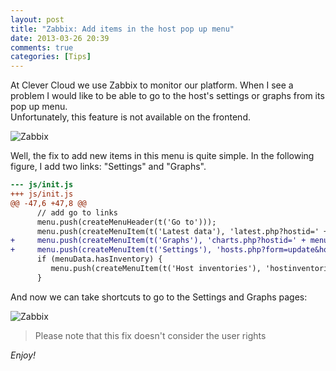 ```yaml
---
layout: post
title: "Zabbix: Add items in the host pop up menu"
date: 2013-03-26 20:39
comments: true
categories: [Tips]
---
```


At Clever Cloud we use Zabbix to monitor our platform. When I see a problem I would like to be able to go to the host's settings or graphs from its pop up menu.  
Unfortunately, this feature is not available on the frontend.

![Zabbix](/images/2013/03/zabbix-1.png)

Well, the fix to add new items in this menu is quite simple. In the following figure, I add two links: "Settings" and "Graphs".

<!-- more -->

``` diff host-menu.patch
--- js/init.js
+++ js/init.js
@@ -47,6 +47,8 @@
      // add go to links
      menu.push(createMenuHeader(t('Go to')));
      menu.push(createMenuItem(t('Latest data'), 'latest.php?hostid=' + menuData.hostid));
+     menu.push(createMenuItem(t('Graphs'), 'charts.php?hostid=' + menuData.hostid));
+     menu.push(createMenuItem(t('Settings'), 'hosts.php?form=update&hostid=' + menuData.hostid));
      if (menuData.hasInventory) {
         menu.push(createMenuItem(t('Host inventories'), 'hostinventories.php?hostid=' + menuData.hostid));
      }
```

And now we can take shortcuts to go to the Settings and Graphs pages:

![Zabbix](/images/2013/03/zabbix-2.png)


> Please note that this fix doesn't consider the user rights

_Enjoy!_
